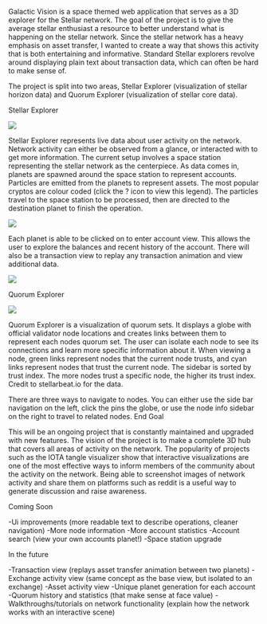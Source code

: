 Galactic Vision is a space themed web application that serves as a 3D explorer for the Stellar network. The goal of the project is to give the average stellar enthusiast a resource to better understand what is happening on the stellar network. Since the stellar network has a heavy emphasis on asset transfer, I wanted to create a way that shows this activity that is both entertaining and informative. Standard Stellar explorers revolve around displaying plain text about transaction data, which can often be hard to make sense of.

The project is split into two areas, Stellar Explorer (visualization of stellar horizon data) and Quorum Explorer (visualization of stellar core data).

Stellar Explorer

![](https://i.imgur.com/rfHXmin.gif)

Stellar Explorer represents live data about user activity on the network. Network activity can either be observed from a glance, or interacted with to get more information. The current setup involves a space station representing the stellar network as the centerpiece. As data comes in, planets are spawned around the space station to represent accounts. Particles are emitted from the planets to represent assets. The most popular cryptos are colour coded (click the ? icon to view this legend). The particles travel to the space station to be processed, then are directed to the destination planet to finish the operation.

![](https://i.imgur.com/7gDfMQC.gif)

Each planet is able to be clicked on to enter account view. This allows the user to explore the balances and recent history of the account. There will also be a transaction view to replay any transaction animation and view additional data.

![](https://i.imgur.com/DgXqDGa.gif)

Quorum Explorer

![](https://i.imgur.com/6kYNUS2.gif)

Quorum Explorer is a visualization of quorum sets. It displays a globe with official validator node locations and creates links between them to represent each nodes quorum set. The user can isolate each node to see its connections and learn more specific information about it. When viewing a node, green links represent nodes that the current node trusts, and cyan links represent nodes that trust the current node. The sidebar is sorted by trust index. The more nodes trust a specific node, the higher its trust index. Credit to stellarbeat.io for the data.

There are three ways to navigate to nodes. You can either use the side bar navigation on the left, click the pins the globe, or use the node info sidebar on the right to travel to related nodes.
End Goal

This will be an ongoing project that is constantly maintained and upgraded with new features. The vision of the project is to make a complete 3D hub that covers all areas of activity on the network. The popularity of projects such as the IOTA tangle visualizer show that interactive visualizations are one of the most effective ways to inform members of the community about the activity on the network. Being able to screenshot images of network activity and share them on platforms such as reddit is a useful way to generate discussion and raise awareness.

Coming Soon

-Ui improvements (more readable text to describe operations, cleaner navigation)
-More node information
-More account statistics
-Account search (view your own accounts planet!)
-Space station upgrade

In the future

-Transaction view (replays asset transfer animation between two planets)
-Exchange activity view (same concept as the base view, but isolated to an exchange)
-Asset activity view
-Unique planet generation for each account
-Quorum history and statistics (that make sense at face value)
-Walkthroughs/tutorials on network functionality (explain how the network works with an interactive scene)
